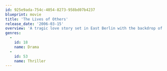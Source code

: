 ```yaml
---
id: 925e9ada-754c-4054-8273-958bd07b4237
blueprint: movie
title: 'The Lives of Others'
release_date: '2006-03-15'
overview: 'A tragic love story set in East Berlin with the backdrop of an undercover Stasi controlled culture. Stasi captain Wieler is ordered to follow author Dreyman and plunges deeper and deeper into his life until he reaches the threshold of doubting the system.'
genres:
  -
    id: 18
    name: Drama
  -
    id: 53
    name: Thriller
---
```

